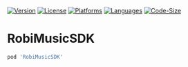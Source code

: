 [![Version](https://img.shields.io/cocoapods/v/RobiMusicSDK)](https://cocoapods.org/pods/RobiMusicSDK)
[![License](https://img.shields.io/github/license/shadhin-music/MYRobiMusicSDK-iOS)](https://github.com/shadhin-music/MYRobiMusicSDK-iOS/blob/main/LICENCE)
[![Platforms](https://img.shields.io/badge/Platforms-iOS%2011%2B-blue.svg)](#)
[![Languages](https://img.shields.io/badge/language-%20swift-FF69B4.svg?style=plastic)](#)
[![Code-Size](https://img.shields.io/github/languages/code-size/shadhin-music/MYRobiMusicSDK-iOS)](#)
# RobiMusicSDK
```ruby
pod 'RobiMusicSDK'
```
